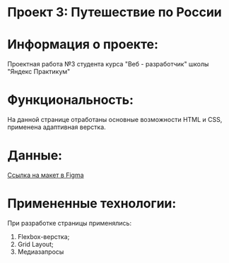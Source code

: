 # Проект 3: Путешествие по России

# Информация о проекте:
Проектная работа №3 студента курса "Веб - разработчик" школы "Яндекс Практикум"

# Функциональность:
На данной странице отработаны основные возможности HTML и CSS, применена адаптивная верстка.

# Данные:
[Ссылка на макет в Figma](https://www.figma.com/file/OyRWEjU6wBwRe1hapzQoLx/Sprint-3%3A-Russia-%2F-desktop-%2B-mobile?node-id=28503%3A0)

# Примененные технологии:
При разработке страницы применялись:
1. Flexbox-верстка;
2. Grid Layout;
3. Медиазапросы


